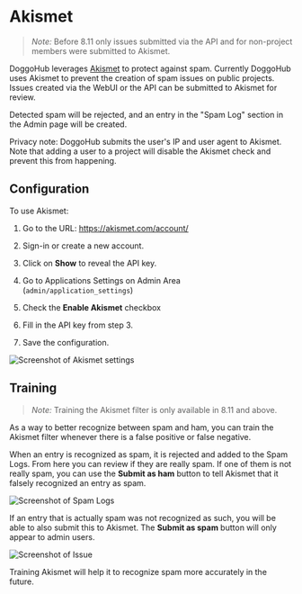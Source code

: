 # Akismet

> *Note:* Before 8.11 only issues submitted via the API and for non-project
members were submitted to Akismet.

DoggoHub leverages [Akismet](http://akismet.com) to protect against spam. Currently
DoggoHub uses Akismet to prevent the creation of spam issues on public projects. Issues
created via the WebUI or the API can be submitted to Akismet for review.

Detected spam will be rejected, and an entry in the "Spam Log" section in the
Admin page will be created.

Privacy note: DoggoHub submits the user's IP and user agent to Akismet. Note that
adding a user to a project will disable the Akismet check and prevent this
from happening.

## Configuration

To use Akismet:

1. Go to the URL: https://akismet.com/account/

2. Sign-in or create a new account.

3. Click on **Show** to reveal the API key.

4. Go to Applications Settings on Admin Area (`admin/application_settings`)

5. Check the **Enable Akismet** checkbox

6. Fill in the API key from step 3.

7. Save the configuration.

![Screenshot of Akismet settings](img/akismet_settings.png)


## Training

> *Note:* Training the Akismet filter is only available in 8.11 and above.

As a way to better recognize between spam and ham, you can train the Akismet
filter whenever there is a false positive or false negative.

When an entry is recognized as spam, it is rejected and added to the Spam Logs. 
From here you can review if they are really spam. If one of them is not really
spam, you can use the **Submit as ham** button to tell Akismet that it falsely 
recognized an entry as spam.

![Screenshot of Spam Logs](img/spam_log.png)

If an entry that is actually spam was not recognized as such, you will be able
to also submit this to Akismet. The **Submit as spam** button will only appear
to admin users.

![Screenshot of Issue](img/submit_issue.png)

Training Akismet will help it to recognize spam more accurately in the future.
